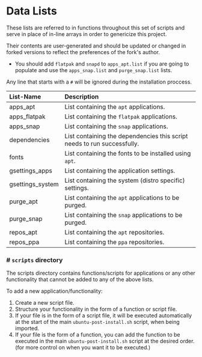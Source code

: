 Data Lists
==========

These lists are referred to in functions throughout this set of scripts and serve in place of in-line arrays in order to genericize this project.

Their contents are user-generated and should be updated or changed in forked versions to reflect the preferences of the fork's author.

- You should add `flatpak` and `snapd` to `apps_apt.list` if you are going to populate and use the `apps_snap.list` and `purge_snap.list` lists.

Any line that starts with a `#` will be ignored during the installation proccess.

| List-Name        | Description                                                             |
| :--------------- | :---------------------------------------------------------------------- |
| apps_apt         | List containing the `apt` applications.                                 |
| apps_flatpak     | List containing the `flatpak` applications.                             |
| apps_snap        | List containing the `snap` applications.                                |
| dependencies     | List containing the dependencies this script needs to run successfully. |
| fonts            | List containing the fonts to be installed using `apt`.                  |
| gsettings_apps   | List containing the application settings.                               |
| gsettings_system | List containing the system (distro specific) settings.                  |
| purge_apt        | List containing the `apt` applications to be purged.                    |
| purge_snap       | List containing the `snap` applications to be purged.                   |
| repos_apt        | List containing the `apt` repositories.                                 |
| repos_ppa        | List containing the `ppa` repositories.                                 |


### # `scripts` directory
The scripts directory contains functions/scripts for applications or any other functionality that cannot be added to any of the above lists.

To add a new application/functionality:
1. Create a new script file.
2. Structure your functionality in the form of a function or script file.
3. If your file is in the form of a script file, it will be executed automatically at the start of the main `ubuntu-post-install.sh` script, when being imported.
4. If your file is the form of a function, you can add the function to be executed in the main `ubuntu-post-install.sh` script at the desired order. (for more control on when you want it to be executed.)